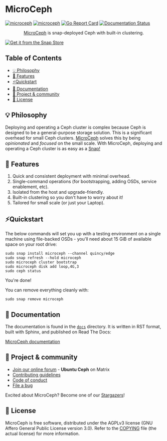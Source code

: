 # MicroCeph

[![microceph](https://snapcraft.io/microceph/badge.svg)](https://snapcraft.io/microceph)
[![microceph](https://snapcraft.io/microceph/trending.svg?name=0)](https://snapcraft.io/microceph)
[![Go Report Card](https://goreportcard.com/badge/github.com/canonical/microceph/microceph)](https://goreportcard.com/report/github.com/canonical/microceph/microceph)
[![Documentation Status](https://readthedocs.com/projects/canonical-microceph/badge/?version=latest)](https://canonical-microceph.readthedocs-hosted.com/en/latest/?badge=latest)

<p align="center">
<a href="https://snapcraft.io/microceph">MicroCeph</a> is snap-deployed Ceph with built-in clustering.
</p>

[![Get it from the Snap Store](https://snapcraft.io/static/images/badges/en/snap-store-black.svg)](https://snapcraft.io/microceph)


## Table of Contents
* [💡 Philosophy](#-philosophy)
* [🎯 Features](#-features)
* [⚡️Quickstart](#-quickstart)
* [📖 Documentation](#-documentation)
* [💫 Project & community](#-project--community)
* [📰 License](#-license)

## 💡 Philosophy

Deploying and operating a Ceph cluster is complex because Ceph is designed to be a general-purpose storage solution. This is a significant overhead for small Ceph clusters. [MicroCeph](https://snapcraft.io/microceph) solves this by being _opinionated_ and _focused_ on the small scale. With MicroCeph, deploying and operating a Ceph cluster is as easy as a [Snap!](https://snapcraft.io/microceph)

## 🎯 Features

1. Quick and consistent deployment with minimal overhead.
2. Single-command operations (for bootstrapping, adding OSDs, service enablement, etc).
3. Isolated from the host and upgrade-friendly.
4. Built-in clustering so you don't have to worry about it!
5. Tailored for small scale (or just your Laptop).

## ⚡️Quickstart

The below commands will set you up with a testing environment on a single
machine using file-backed OSDs - you'll need about 15 GiB of available space on
your root drive:

    sudo snap install microceph --channel quincy/edge
    sudo snap refresh --hold microceph
    sudo microceph cluster bootstrap
    sudo microceph disk add loop,4G,3
    sudo ceph status

You're done!

You can remove everything cleanly with:

    sudo snap remove microceph

## 📖 Documentation

The documentation is found in the [`docs`][docs-dir-microceph] directory. It is
written in RST format, built with Sphinx, and published on Read The Docs:

[MicroCeph documentation][rtd-microceph]

## 💫 Project & community

* [Join our online forum][matrix-microceph] - **Ubuntu Ceph** on Matrix
* [Contributing guidelines][contrib-microceph]
* [Code of conduct][ubuntu-coc]
* [File a bug][bug-microceph]

Excited about MicroCeph? Become one of our [Stargazers][stargazers-microceph]!

## 📰 License

MicroCeph is free software, distributed under the AGPLv3 license (GNU Affero
General Public License version 3.0). Refer to the [COPYING][license-microceph]
file (the actual license) for more information.

<!-- LINKS -->

[rtd-microceph]: https://canonical-microceph.readthedocs-hosted.com/
[docs-dir-microceph]: https://github.com/canonical/microceph/tree/main/docs
[contrib-microceph]: ./CONTRIBUTING.md
[license-microceph]: ./COPYING
[ubuntu-coc]: https://ubuntu.com/community/ethos/code-of-conduct
[bug-microceph]: https://github.com/canonical/microceph/issues/new
[stargazers-microceph]: https://github.com/canonical/microceph/stargazers
[matrix-microceph]: https://matrix.to/#/#ubuntu-ceph:matrix.org
